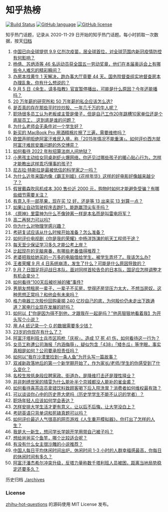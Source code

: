 # 知乎热榜
[![Build Status](https://github.com/ToWeLong/zhihu-hot-questions/workflows/CI/badge.svg)](https://github.com/ToWeLong/zhihu-hot-questions/actions)
[![GitHub language](https://img.shields.io/badge/language-golang-orange.svg)](https://golang.org/)
[![GitHub license](https://img.shields.io/github/license/ToWeLong/zhihu-hot-questions)](https://github.com/ToWeLong/zhihu-hot-questions/blob/main/LICENSE)

知乎热门话题，记录从 2020-11-29 日开始的知乎热门话题。每小时抓取一次数据，按天[归档](./archives)

<!-- BEGIN -->

1. [中国已向全球提供 9.9 亿剂次疫苗，居全球首位，对全球范围内新冠疫情防控有何影响？](https://www.zhihu.com/question/484495281)
1. [杨倩、苏炳添等 46 名运动员获全国五一劳动奖章，他们在本届奥运会上有哪些令人难忘的精彩瞬间？](https://www.zhihu.com/question/484821691)
1. [办房本找黄牛 1 天解决，跑办事大厅竟要 44 天。国务院督查组实地督查房本办理乱象，你有什么想说的？](https://www.zhihu.com/question/484495345)
1. [9 月 5 日《余生，请多指教》官宣暂停播出，可能是什么原因？今年还能播吗？](https://www.zhihu.com/question/484868840)
1. [20 万年薪的研究所和 50 万年薪的私企应该怎么选?](https://www.zhihu.com/question/483242962)
1. [是否真的存在那些平时炒炒股、一年几千万的牛人呢？](https://www.zhihu.com/question/26104489)
1. [职场很多员工认为老板或主管是傻子，但是自己工作20年跳槽10家单位还是个底层员工， 这到底是谁的问题？](https://www.zhihu.com/question/483642412)
1. [为什么老师会无条件对一个学生好？](https://www.zhihu.com/question/475096101)
1. [新买的 MacBook Pro 用酒精棉片擦了三遍，需要维修吗？](https://www.zhihu.com/question/481495664)
1. [欧盟声明拒绝阿富汗难民入境，称「2015年情况不能重演」。如何评价西方就阿富汗难民安置问题的外交博弈？](https://www.zhihu.com/question/484243105)
1. [如何看待 2022 年秋招算法岗人间地狱？](https://www.zhihu.com/question/453325429)
1. [小男孩主动给女同桌剥虾火爆网络，你还见过哪些孩子的暖心贴心行为，怎样才能教出这样乖巧懂事的孩子?](https://www.zhihu.com/question/484435500)
1. [尼古拉·特斯拉是最被低估的科学家之一吗？](https://www.zhihu.com/question/388078989)
1. [为什么近年来国内像《霸王别姬》《花样年华》这样的好电影好像越来越少了？](https://www.zhihu.com/question/36175485)
1. [假冒戴森吹风机成本 300 售价近 2000 元，购物时如何才能避免受骗？有哪些细节需要关注？](https://www.zhihu.com/question/484836726)
1. [有意入手一部苹果，现在买 12 好，还是等 13 出来买 13 划算一点？](https://www.zhihu.com/question/481698410)
1. [如果让自动驾驶程序去跑F1，能跑赢顶尖车手吗？](https://www.zhihu.com/question/483796359)
1. [《原神》里雷神为什么不像钟离一样是本名而是叫雷电将军？](https://www.zhihu.com/question/484102354)
1. [高二再努力可以吗?](https://www.zhihu.com/question/481700662)
1. [你为什么对物理学感兴趣？](https://www.zhihu.com/question/472866387)
1. [考研复试应该从什么时候开始准备？怎么准备？](https://www.zhihu.com/question/306774232)
1. [如何评价电视剧《你是我的荣耀》中杨洋饰演的航天工程师于途？](https://www.zhihu.com/question/475240010)
1. [每天至少保证学习多久才能公考上岸？](https://www.zhihu.com/question/403638262)
1. [比起现在的无脑爽番，有哪些老番值得推荐？](https://www.zhihu.com/question/483678309)
1. [老婆把我给她买的一万多的电脑借给学生，被学生弄坏了。我该怎么办?](https://www.zhihu.com/question/420145060)
1. [王者荣耀 9 月 4 日系统崩溃，发生了什么？可能是什么原因导致的？](https://www.zhihu.com/question/484746148)
1. [9 月 7 日国足将迎战日本队，面对同样首轮告负的日本队，国足应怎样调整才有机会拿分？](https://www.zhihu.com/question/484614823)
1. [如何看待“100天后被吃掉的猪”事件?](https://www.zhihu.com/question/484143952)
1. [男朋友想租房一辈子，一辈子不买房，觉得还房贷压力太大，不想当房奴，这种思想正常吗？和他会有未来吗？](https://www.zhihu.com/question/479887699)
1. [格力电器三次股份回购豪掷 240 亿抄自己的底，为何股价仍未走出下跌通道？家电行业现在发展的好吗？](https://www.zhihu.com/question/484155420)
1. [如何以【“你是因为得不到他，才跟我在一起是吗？”他恶狠狠地看着我】为开头写个小说？](https://www.zhihu.com/question/474803867)
1. [用 A4 纸记录一个 G 的数据需要多少钱？](https://www.zhihu.com/question/483838337)
1. [23岁的你现在有什么了？](https://www.zhihu.com/question/466947617)
1. [阿富汗塔利班士兵市区鸣枪「庆祝」，造成 17 死 41 伤，如何看待这一行为？](https://www.zhihu.com/question/484733609)
1. [女员工称遭公司海报「内涵侮辱」，疑似包含「438」「矮冬瓜」等字眼，事实真相是如何？公司要承担责任吗？](https://www.zhihu.com/question/484406846)
1. [如何以“我在沙漠里捡到一条人鱼”为开头写一篇故事？](https://www.zhihu.com/question/472285522)
1. [双减新政落地后的第一个新学期开始了，作为家长/老师/学生的你感受到了什么变化？](https://www.zhihu.com/question/483979961)
1. [名校生放低身段应聘家政、街道办，是降维打击还是理性择业？](https://www.zhihu.com/question/484622217)
1. [并非刺绣世家的晴雯为什么能补半个京城都没人能补的雀金裘？](https://www.zhihu.com/question/484362516)
1. [如何看待喜茶店员拿错饮料致顾客喝下后入院洗胃？消费者如何维权最有效？](https://www.zhihu.com/question/484523708)
1. [可以谈谈你心中的历史界大佬吗（历史学学生不能不认识的学者）？](https://www.zhihu.com/question/384961523)
1. [职场年轻人应该如何学会表达？](https://www.zhihu.com/question/483898547)
1. [怎样安排大学生活才更有意义，让以后不后悔，让大学没白上？](https://www.zhihu.com/question/437403791)
1. [考研英语只背单词和死磕真题可以吗？](https://www.zhihu.com/question/271290200)
1. [如何评价最近人气很高的网页游戏《人生重开模拟器》，你打出了怎样的人生？](https://www.zhihu.com/question/484487140)
1. [我是大一新生，想问学长学姐开学用带自己被子吗？](https://www.zhihu.com/question/479714454)
1. [想给爸爸买个鱼竿，哪个比较适合呢？](https://www.zhihu.com/question/480515224)
1. [有没有什么女主很沙雕的小说推荐？](https://www.zhihu.com/question/358898140)
1. [中国人每日平均休闲时间出炉，休闲时间 1-3 小时的人群幸福感最高，你每日的休闲时间有多久？](https://www.zhihu.com/question/484407964)
1. [阿富汗潘杰希尔冲突升级，反塔力量称数千塔利班人员被困，距离当地局势稳定还要多久？](https://www.zhihu.com/question/484812086)

<!-- END -->

历史归档 [./archives](./archives)


### License
[zhihu-hot-questions](https://github.com/towelong/zhihu-hot-questions) 的源码使用 MIT License 发布。